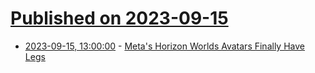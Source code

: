 # [Published on 2023-09-15](index.md)

* [2023-09-15, 13:00:00](https://tech.slashdot.org/story/23/09/15/0747210/metas-horizon-worlds-avatars-finally-have-legs?utm_source=rss1.0mainlinkanon&utm_medium=feed) - [Meta's Horizon Worlds Avatars Finally Have Legs](https://tech.slashdot.org/story/23/09/15/0747210/metas-horizon-worlds-avatars-finally-have-legs?utm_source=rss1.0mainlinkanon&utm_medium=feed)
